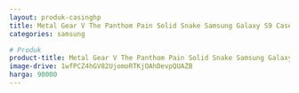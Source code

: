 ```yaml
---
layout: produk-casinghp
title: Metal Gear V The Panthom Pain Solid Snake Samsung Galaxy S9 Case
categories: samsung

# Produk
product-title: Metal Gear V The Panthom Pain Solid Snake Samsung Galaxy S9 Case
image-drive: 1wfPCZ4hGV82UjomoRTKjOAhDevpQUAZB
harga: 90000
---
```

